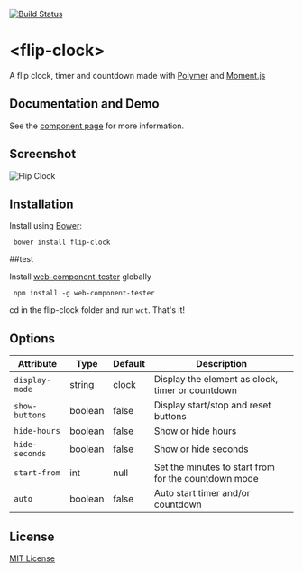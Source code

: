 [![Build Status](https://travis-ci.org/Granze/flip-clock.svg)](https://travis-ci.org/Granze/flip-clock)

# &lt;flip-clock&gt;

A flip clock, timer and countdown made with [Polymer](http://polymer-project.org) and [Moment.js](https://github.com/moment/momentjs.com)

## Documentation and Demo

See the [component page](http://Granze.github.io/flip-clock) for more information.

## Screenshot 

![Flip Clock](http://i.imgur.com/r5RBxL1.png)

## Installation

Install using [Bower](http://bower.io):

```shell
 bower install flip-clock
```

##test

Install [web-component-tester](https://github.com/Polymer/web-component-tester) globally

```shell
 npm install -g web-component-tester
```

cd in the flip-clock folder and run ```wct```. That's it!

## Options

| Attribute    | Type    | Default   | Description                         |
|--------------|---------|-----------|-------------------------------------|
| `display-mode`       | string  |    clock       | Display the element as clock, timer or countdown    |
| `show-buttons`         | boolean  | false | Display start/stop and reset buttons |
| `hide-hours` | boolean | false     | Show or hide hours         |
| `hide-seconds` | boolean | false     | Show or hide seconds         |
| `start-from` | int | null     | Set the minutes to start from for the countdown mode    |
| `auto`   | boolean | false     | Auto start timer and/or countdown            |

## License

[MIT License](http://opensource.org/licenses/MIT)
